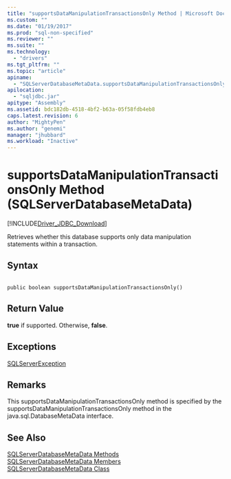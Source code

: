```yaml
---
title: "supportsDataManipulationTransactionsOnly Method | Microsoft Docs"
ms.custom: ""
ms.date: "01/19/2017"
ms.prod: "sql-non-specified"
ms.reviewer: ""
ms.suite: ""
ms.technology: 
  - "drivers"
ms.tgt_pltfrm: ""
ms.topic: "article"
apiname: 
  - "SQLServerDatabaseMetaData.supportsDataManipulationTransactionsOnly"
apilocation: 
  - "sqljdbc.jar"
apitype: "Assembly"
ms.assetid: bdc182db-4518-4bf2-b63a-05f58fdb4eb8
caps.latest.revision: 6
author: "MightyPen"
ms.author: "genemi"
manager: "jhubbard"
ms.workload: "Inactive"
---
```

# supportsDataManipulationTransactionsOnly Method (SQLServerDatabaseMetaData)
[!INCLUDE[Driver_JDBC_Download](../../../includes/driver_jdbc_download.md)]

  Retrieves whether this database supports only data manipulation statements within a transaction.  
  
## Syntax  
  
```  
  
public boolean supportsDataManipulationTransactionsOnly()  
```  
  
## Return Value  
 **true** if supported. Otherwise, **false**.  
  
## Exceptions  
 [SQLServerException](../../../connect/jdbc/reference/sqlserverexception-class.md)  
  
## Remarks  
 This supportsDataManipulationTransactionsOnly method is specified by the supportsDataManipulationTransactionsOnly method in the java.sql.DatabaseMetaData interface.  
  
## See Also  
 [SQLServerDatabaseMetaData Methods](../../../connect/jdbc/reference/sqlserverdatabasemetadata-methods.md)   
 [SQLServerDatabaseMetaData Members](../../../connect/jdbc/reference/sqlserverdatabasemetadata-members.md)   
 [SQLServerDatabaseMetaData Class](../../../connect/jdbc/reference/sqlserverdatabasemetadata-class.md)  
  
  
